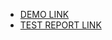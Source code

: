 - [DEMO LINK](https://afin9n.github.io/layout_product-cards/)
- [TEST REPORT LINK](https://afin9n.github.io/layout_product-cards/report/html_report/)
